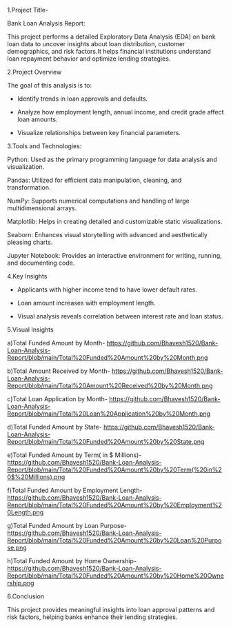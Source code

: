 1.Project Title-

 Bank Loan Analysis Report:

This project performs a detailed Exploratory Data Analysis (EDA) on bank loan data to uncover insights about loan distribution, customer demographics, and risk factors.It helps financial institutions understand loan repayment behavior and optimize lending strategies.

2.Project Overview

The goal of this analysis is to:
- Identify trends in loan approvals and defaults.
  
- Analyze how employment length, annual income, and credit grade affect loan amounts.
  
- Visualize relationships between key financial parameters.

3.Tools and Technologies:

Python: Used as the primary programming language for data analysis and visualization.

Pandas: Utilized for efficient data manipulation, cleaning, and transformation.

NumPy: Supports numerical computations and handling of large multidimensional arrays.

Matplotlib: Helps in creating detailed and customizable static visualizations.

Seaborn: Enhances visual storytelling with advanced and aesthetically pleasing charts.

Jupyter Notebook: Provides an interactive environment for writing, running, and documenting code.

4.Key Insights

- Applicants with higher income tend to have lower default rates.

- Loan amount increases with employment length.
  
- Visual analysis reveals correlation between interest rate and loan status.

5.Visual Insights

a)Total Funded Amount by Month-
https://github.com/Bhavesh1520/Bank-Loan-Analysis-Report/blob/main/Total%20Funded%20Amount%20by%20Month.png

b)Total Amount Received by Month- 
https://github.com/Bhavesh1520/Bank-Loan-Analysis-Report/blob/main/Total%20Amount%20Received%20by%20Month.png

c)Total Loan Application by Month- 
https://github.com/Bhavesh1520/Bank-Loan-Analysis-Report/blob/main/Total%20Loan%20Application%20by%20Month.png

d)Total Funded Amount by State- 
https://github.com/Bhavesh1520/Bank-Loan-Analysis-Report/blob/main/Total%20Funded%20Amount%20by%20State.png

e)Total Funded Amount by Term( in $ Millions)- 
https://github.com/Bhavesh1520/Bank-Loan-Analysis-Report/blob/main/Total%20Funded%20Amount%20by%20Term(%20in%20$%20Millions).png

f)Total Funded Amount by Employment Length- https://github.com/Bhavesh1520/Bank-Loan-Analysis-Report/blob/main/Total%20Funded%20Amount%20by%20Employment%20Length.png

g)Total Funded Amount by Loan Purpose- 
https://github.com/Bhavesh1520/Bank-Loan-Analysis-Report/blob/main/Total%20Funded%20Amount%20by%20Loan%20Purpose.png

h)Total Funded Amount by Home Ownership-
https://github.com/Bhavesh1520/Bank-Loan-Analysis-Report/blob/main/Total%20Funded%20Amount%20by%20Home%20Ownership.png

  
6.Conclusion

This project provides meaningful insights into loan approval patterns and risk factors, helping banks enhance their lending strategies.
